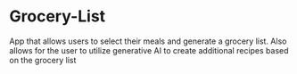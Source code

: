 # Grocery-List
App that allows users to select their meals and generate a grocery list. Also allows for the user to utilize generative AI to create additional recipes based on the grocery list
